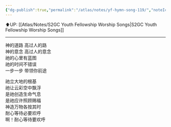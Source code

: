 ```yaml
---
{"dg-publish":true,"permalink":"/atlas/notes/yf-hymn-song-119/","noteIcon":""}
---
```


⬆️UP: [[Atlas/Notes/S2GC Youth Fellowship Worship Songs\|S2GC Youth Fellowship Worship Songs]]

---

神的道路 高过人的路  
神的意念 高过人的意念  
祂的心里有蓝图  
祂的时间不错误  
一步一步 带领你前途  
  
祂立大地的根基  
祂让云彩空中飘浮  
是祂创造生命气息  
是祂应许照顾赐福  
神造万物各按其时  
耐心等待必要欢呼  
啊！耐心等待要欢呼